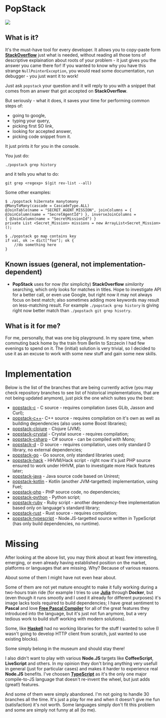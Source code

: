# PopStack

![](https://fbcdn-sphotos-a-a.akamaihd.net/hphotos-ak-xpa1/t31.0-8/12819259_1250636521616390_5136056732845390843_o.jpg)

## What is it?

It's the must-have tool for every developer. It allows you to copy-paste form [**StackOverflow**](stackoverflow.com)
just what is needed, without reading all those tons of descriptive explaination about roots of your problem - it just
gives you the answer you came there for! If you wanted to know why you have this strange `NullPointerException`, you
would read some documentation, run debugger - you just want it to work!

Just ask `popstack` your question and it will reply to you with a snippet that comes from an anwer that got accepted
on **StackOverflow**.

But seriously - what it does, it saves your time for performing common steps of:

- going to google,
- typing your query,
- picking first SO link,
- looking for accepted answer,
- picking code snippet from it.

It just prints it for you in the console.

You just do:

```
./popstack grep history
```

and it tells you what to do:

```
git grep <regexp> $(git rev-list --all)
```

Some other examples:

```
$ ./popstack hibernate manytomany
@ManyToMany(cascade = CascadeType.ALL)
@JoinTable(name = "SECRET_AGENT_MISSION", joinColumns = { @JoinColumn(name = "SecretAgentId") }, inverseJoinColumns =
{ @JoinColumn(name = "SecretMissionId") }
private List <Secret_Mission> missions = new ArrayList<Secret_Mission>();
```

```
$ ./popstack go map contains key
if val, ok := dict["foo"]; ok {
    //do something here
}
```

## Known issues (general, not implementation-dependent)

- **PopStack** uses for now (for simplicity) **StackOverflow** *similarity* searching, which only looks for matches in
titles. Hope to investigate API for a better call, or even use Google, but right now it may not always focus on best
match; also sometimes adding more keywords may result on less-matching result. For example `./popstack grep history` is
giving right now better match than `./popstach git grep hisotry`.

## What is it for me?

For me, personally, that was one big playground. In my spare time, when commuting back home by the train from Berlin
to Szczecin I had few evenings to spend on it. The (initial) solution is very trivial, so I decided to use it as an
excuse to work with some new stuff and gain some new skills.

# Implementation

Below is the list of the branches that are being currently active (you may check repository branches to see list of
historical implementations, that are not being updated anymore), just pick the one which suites you the best:

- [popstack-c](https://github.com/rafalwrzeszcz/popstack/tree/popstack-c) -  C source - requires compilation (uses
GLib, Jasson and Curl);
- [popstack-c++](https://github.com/rafalwrzeszcz/popstack/tree/popstack-c++)- C++ source - requires compilation on
it's own as well as building dependencies (also uses some Boost libraries);
- [popstack-clojure](https://github.com/rafalwrzeszcz/popstack/tree/popstack-clojure) - Clojure (JVM);
- [popstack-crystal](https://github.com/rafalwrzeszcz/popstack/tree/popstack-crystal) - Crystal source - requires
compilation;
- [popstack-csharp](https://github.com/rafalwrzeszcz/popstack/tree/popstack-csharp) - C# source - can be compiled with
Mono;
- [popstack-d](https://github.com/rafalwrzeszcz/popstack/tree/popstack-d) - D source - requires compilation, uses only
standard D library, no external dependencies;
- [popstack-go](https://github.com/rafalwrzeszcz/popstack/tree/popstack-go) - Go source, only standard libraries used;
- [popstack-hack](https://github.com/rafalwrzeszcz/popstack/tree/popstack-hack) - HHVM/Hack script - right now it's
just PHP source ensured to work under HHVM, plan to investigate more Hack features later;
- [popstack-java](https://github.com/rafalwrzeszcz/popstack/tree/popstack-java) - Java source code based on Unirest;
- [popstack-kotlin](https://github.com/rafalwrzeszcz/popstack/tree/popstack-kotlin) - Kotlin (another JVM-targetted)
implementation, using Fuel;
- [popstack-php](https://github.com/rafalwrzeszcz/popstack/tree/popstack-php) - PHP source code, no dependencies;
- [popstack-python](https://github.com/rafalwrzeszcz/popstack/tree/popstack-python) - Python script;
- [popstack-ruby](https://github.com/rafalwrzeszcz/popstack/tree/popstack-ruby) - Ruby script - another dependency-free
implementation based only on language's standard library;
- [popstack-rust](https://github.com/rafalwrzeszcz/popstack/tree/popstack-rust) - Rust source - requires compilation;
- [popstack-typescript](https://github.com/rafalwrzeszcz/popstack/tree/popstack-typescript) - Node.JS-targetted source
written in TypeScript (has only build dependencies, no runtime).

# Missing

After looking at the above list, you may think about at least few interesting, emerging, or even already having
established position on the market, platforms or languages that are missing. Why? Because of various reasons.

About some of them I might have not even hear about.

Some of them are not yet mature enought to make it fully working during a two-hours train ride (for example I tries to
use [**Julia**](http://julialang.org/) through **Docker**, but (even though it runs smootly and I used it already for
different purposes) it's image lacks tools required to build dependencies; I have great sentiment to **Pascal** and
love [**Free Pascal Compiler**](http://www.freepascal.org) for all of the great features they introduced into the
language, but it's just not fun anymore, but a very tedious work to build stuff working with modern solutions).

Some, like [**Haskell**](https://www.haskell.org) had no working libraries for the stuff I wanted to solve (I wasn't
going to develop HTTP client from scratch, just wanted to use existing blocks).

Some simply belong in the museum and should stay there!

I also didn't want to play with various **Node.JS** targets like **CoffeeScript**, **LiveScript** and others. In my
opinion they don't bring anything very usefull in general (just for particular cases) and makes it harder to experience
real **Node.JS** benefits. I've choosen [**TypeScript**](www.typescriptlang.org) as it's the only one major
compile-to-JS language that doesn't re-invent the wheel, but just adds (great!) features.

And some of them were simply abandoned. I'm not going to handle 30 branches all the time. It's just a play for me and
when it doesn't give me fun (satisfaction) it's not worth. Some languages simply don't fit this problem and some are
simply not funny at all (to me).
